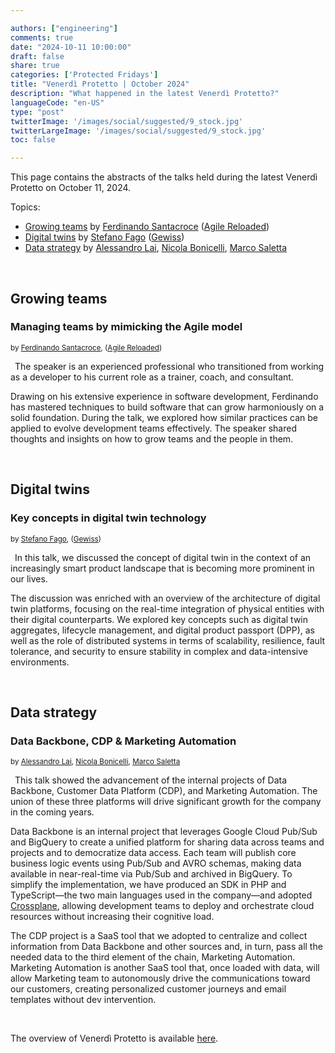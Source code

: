 ```yaml
---

authors: ["engineering"]
comments: true
date: "2024-10-11 10:00:00"
draft: false
share: true
categories: ['Protected Fridays']
title: "Venerdì Protetto | October 2024"
description: "What happened in the latest Venerdì Protetto?"
languageCode: "en-US"
type: "post"
twitterImage: '/images/social/suggested/9_stock.jpg'
twitterLargeImage: '/images/social/suggested/9_stock.jpg'
toc: false

---
```


This page contains the abstracts of the talks held during the latest Venerdì Protetto on October 11, 2024. 

Topics:

- [Growing teams](#growing-teams) by [Ferdinando Santacroce](https://jesuswasrasta.com/) ([Agile Reloaded](https://www.linkedin.com/company/agile-reloaded/))
- [Digital twins](#digital-twins) by [Stefano Fago](https://www.linkedin.com/in/stefanofago/) ([Gewiss](https://www.linkedin.com/company/gewissgroup/))
- [Data strategy](#data-strategy) by [Alessandro Lai](https://www.linkedin.com/in/alessandro-lai-09440922/?originalSubdomain=it), [Nicola Bonicelli](https://www.linkedin.com/in/nicola-bonicelli-2b7a1777/?originalSubdomain=it), [Marco Saletta](https://www.linkedin.com/in/marco-saletta-225199111/?originalSubdomain=it)


<br>

## Growing teams

### Managing teams by mimicking the Agile model

<sup>by [Ferdinando Santacroce](https://jesuswasrasta.com/), ([Agile Reloaded](https://www.linkedin.com/company/agile-reloaded/))<sup>

<a href= "/images/venerd%C3%AC_protetto/growing_teams.png?raw=true" target="_blank"> 
<img align="left" style="max-width:40%; margin-right: 0.5em; margin-top: 0.5em" src=/images/venerd%C3%AC_protetto/growing_teams.png?raw=true" alt="" title="" /> 
</a>

The speaker is an experienced professional who transitioned from working as a developer to his current role as a trainer, coach, and consultant. 

Drawing on his extensive experience in software development, Ferdinando has mastered techniques to build software that can grow harmoniously on a solid foundation. During the talk, we explored how similar practices can be applied to evolve development teams effectively. The speaker shared thoughts and insights on how to grow teams and the people in them.

<br>

## Digital twins

### Key concepts in digital twin technology

<sup>by [Stefano Fago](https://www.linkedin.com/in/stefanofago/), ([Gewiss](https://www.linkedin.com/company/gewissgroup/))<sup> 

<a href= "/images/venerd%C3%AC_protetto/digital_twins.png?raw=true" target="_blank"> 
<img align="left" style="max-width:40%; margin-right: 0.5em; margin-top: 0.5em" src=/images/venerd%C3%AC_protetto/digital_twins.png?raw=true" alt="" title="" /> 
</a>

In this talk, we discussed the concept of digital twin in the context of an increasingly smart product landscape that is becoming more prominent in our lives. 

The discussion was enriched with an overview of the architecture of digital twin platforms, focusing on the real-time integration of physical entities with their digital counterparts. We explored key concepts such as digital twin aggregates, lifecycle management, and digital product passport (DPP), as well as the role of distributed systems in terms of scalability, resilience, fault tolerance, and security to ensure stability in complex and data-intensive environments.

<br>

## Data strategy

### Data Backbone, CDP & Marketing Automation

<sup>by [Alessandro Lai](https://www.linkedin.com/in/alessandro-lai-09440922/?originalSubdomain=it), [Nicola Bonicelli](https://www.linkedin.com/in/nicola-bonicelli-2b7a1777/?originalSubdomain=it), [Marco Saletta](https://www.linkedin.com/in/marco-saletta-225199111/?originalSubdomain=it)<sup>

<a href= "/images/venerd%C3%AC_protetto/data_backbone.png?raw=true" target="_blank"> 
<img align="left" style="max-width:40%; margin-right: 0.5em; margin-top: 0.5em" src=/images/venerd%C3%AC_protetto/data_backbone.png?raw=true" alt="" title="" /> 
</a>

This talk showed the advancement of the internal projects of Data Backbone, Customer Data Platform (CDP), and Marketing Automation. The union of these three platforms will drive significant growth for the company in the coming years.

Data Backbone is an internal project that leverages Google Cloud Pub/Sub and BigQuery to create a unified platform for sharing data across teams and projects and to democratize data access. Each team will publish core business logic events using Pub/Sub and AVRO schemas, making data available in near-real-time via Pub/Sub and archived in BigQuery. To simplify the implementation, we have produced an SDK in PHP and TypeScript—the two main languages used in the company—and adopted [Crossplane](https://www.crossplane.io/), allowing development teams to deploy and orchestrate cloud resources without increasing their cognitive load.

The CDP project is a SaaS tool that we adopted to centralize and collect information from Data Backbone and other sources and, in turn, pass all the needed data to the third element of the chain, Marketing Automation. Marketing Automation is another SaaS tool that, once loaded with data, will allow Marketing team to autonomously drive the communications toward our customers, creating personalized customer journeys and email templates without dev intervention.

<br>

The overview of Venerdì Protetto is available [here](https://engineering.facile.it/blog/eng/v-protetto/).


<script type="application/ld+json">
{ 
    "@context": "https://schema.org",
    "genre":["SEO","JSON-LD"],
    "@type": "BlogPosting",
    "headline": "Venerdì Protetto | October 2024",
    "keywords": ["Growing teams", "Digital twins"],
    "wordcount": "172",
    "publisher": {
        "@type": "Organization",
        "name": "Facile.it Engineering",
        "url": "https://engineering.facile.it/",
        "logo": {
            "@type": "ImageObject",
            "url": "https://engineering.facile.it/images/logo_engineering.png",
            "width":"1057",
            "height":"244"
        }
    },
    "url": "https://engineering.facile.it/blog/eng/v-protetto9-6-2023/",
    "image": "https://engineering.facile.it/images/social/social-preview.png",
    "datePublished": "2024-10-11",
    "dateCreated": "2024-10-18",
    "dateModified": "2024-10-18",
    "inLanguage": "en-US",
    "isFamilyFriendly": "true",
    "description": "About the latest Venerdì Protetto held on October 11th",
    "author": {
        "@type": "Person",
        "name": "Ana",
        "url": "https://www.linkedin.com/in/ana-radujko"
    }
}
</script>
